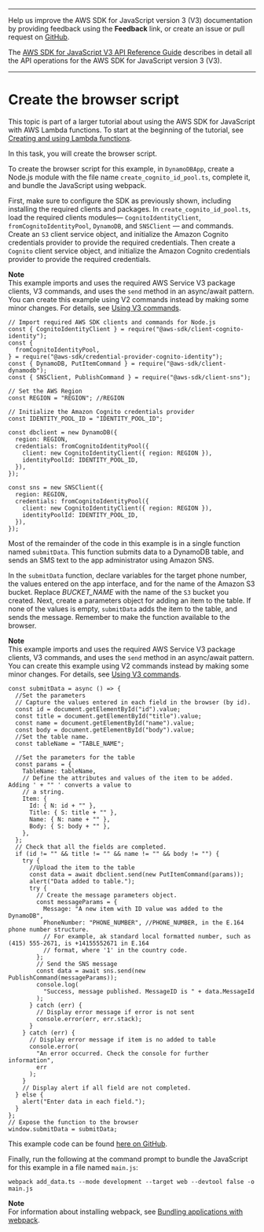 --------

Help us improve the AWS SDK for JavaScript version 3 \(V3\) documentation by providing feedback using the **Feedback** link, or create an issue or pull request on [GitHub](https://github.com/awsdocs/aws-sdk-for-javascript-v3)\.

 The [AWS SDK for JavaScript V3 API Reference Guide](https://docs.aws.amazon.com/AWSJavaScriptSDK/v3/latest/index.html) describes in detail all the API operations for the AWS SDK for JavaScript version 3 \(V3\)\.

--------

# Create the browser script<a name="cross-service-submitdata-browser-script"></a>

This topic is part of a larger tutorial about using the AWS SDK for JavaScript with AWS Lambda functions\. To start at the beginning of the tutorial, see [Creating and using Lambda functions](https://docs.aws.amazon.com/sdk-for-javascript/v2/developer-guide/sdk-cross-service-example-submitting-data.html)\. 

In this task, you will create the browser script\. 

To create the browser script for this example, in `DynamoDBApp`, create a Node\.js module with the file name `create_cognito_id_pool.ts`, complete it, and bundle the JavaScript using webpack\.

First, make sure to configure the SDK as previously shown, including installing the required clients and packages\. In `create_cognito_id_pool.ts`, load the required clients modules⁠— `CognitoIdentityClient`, `fromCognitoIdentityPool`, `DynamoDB`, and `SNSClient`⁠ — and commands\. Create an `S3` client service object, and initialize the Amazon Cognito credentials provider to provide the required credentials\. Then create a `Cognito` client service object, and initialize the Amazon Cognito credentials provider to provide the required credentials\.

**Note**  
This example imports and uses the required AWS Service V3 package clients, V3 commands, and uses the `send` method in an async/await pattern\. You can create this example using V2 commands instead by making some minor changes\. For details, see [Using V3 commands](welcome.md#using_v3_commands)\.

```
// Import required AWS SDK clients and commands for Node.js
const { CognitoIdentityClient } = require("@aws-sdk/client-cognito-identity");
const {
  fromCognitoIdentityPool,
} = require("@aws-sdk/credential-provider-cognito-identity");
const { DynamoDB, PutItemCommand } = require("@aws-sdk/client-dynamodb");
const { SNSClient, PublishCommand } = require("@aws-sdk/client-sns");

// Set the AWS Region
const REGION = "REGION"; //REGION

// Initialize the Amazon Cognito credentials provider
const IDENTITY_POOL_ID = "IDENTITY_POOL_ID";

const dbclient = new DynamoDB({
  region: REGION,
  credentials: fromCognitoIdentityPool({
    client: new CognitoIdentityClient({ region: REGION }),
    identityPoolId: IDENTITY_POOL_ID,
  }),
});

const sns = new SNSClient({
  region: REGION,
  credentials: fromCognitoIdentityPool({
    client: new CognitoIdentityClient({ region: REGION }),
    identityPoolId: IDENTITY_POOL_ID,
  }),
});
```

Most of the remainder of the code in this example is in a single function named `submitData`\. This function submits data to a DynamoDB table, and sends an SMS text to the app administrator using Amazon SNS\. 

In the `submitData` function, declare variables for the target phone number, the values entered on the app interface, and for the name of the Amazon S3 bucket\. Replace *BUCKET\_NAME* with the name of the `S3` bucket you created\. Next, create a parameters object for adding an item to the table\. If none of the values is empty, `submitData` adds the item to the table, and sends the message\. Remember to make the function available to the browser\.

**Note**  
This example imports and uses the required AWS Service V3 package clients, V3 commands, and uses the `send` method in an async/await pattern\. You can create this example using V2 commands instead by making some minor changes\. For details, see [Using V3 commands](welcome.md#using_v3_commands)\.

```
const submitData = async () => {
  //Set the parameters
  // Capture the values entered in each field in the browser (by id).
  const id = document.getElementById("id").value;
  const title = document.getElementById("title").value;
  const name = document.getElementById("name").value;
  const body = document.getElementById("body").value;
  //Set the table name.
  const tableName = "TABLE_NAME";

  //Set the parameters for the table
  const params = {
    TableName: tableName,
    // Define the attributes and values of the item to be added. Adding ' + "" ' converts a value to
    // a string.
    Item: {
      Id: { N: id + "" },
      Title: { S: title + "" },
      Name: { N: name + "" },
      Body: { S: body + "" },
    },
  };
  // Check that all the fields are completed.
  if (id != "" && title != "" && name != "" && body != "") {
    try {
      //Upload the item to the table
      const data = await dbclient.send(new PutItemCommand(params));
      alert("Data added to table.");
      try {
        // Create the message parameters object.
        const messageParams = {
          Message: "A new item with ID value was added to the DynamoDB",
          PhoneNumber: "PHONE_NUMBER", //PHONE_NUMBER, in the E.164 phone number structure.
          // For example, ak standard local formatted number, such as (415) 555-2671, is +14155552671 in E.164
          // format, where '1' in the country code.
        };
        // Send the SNS message
        const data = await sns.send(new PublishCommand(messageParams));
        console.log(
          "Success, message published. MessageID is " + data.MessageId
        );
      } catch (err) {
        // Display error message if error is not sent
        console.error(err, err.stack);
      }
    } catch (err) {
      // Display error message if item is no added to table
      console.error(
        "An error occurred. Check the console for further information",
        err
      );
    }
    // Display alert if all field are not completed.
  } else {
    alert("Enter data in each field.");
  }
};
// Expose the function to the browser
window.submitData = submitData;
```

This example code can be found [here on GitHub](https://github.com/awsdocs/aws-doc-sdk-examples/blob/master/javascriptv3/example_code/cross-services/submit-data-app/src/dynamoApp/add_data.ts)\.

Finally, run the following at the command prompt to bundle the JavaScript for this example in a file named `main.js`:

```
webpack add_data.ts --mode development --target web --devtool false -o main.js
```

**Note**  
For information about installing webpack, see [Bundling applications with webpack](webpack.md)\.